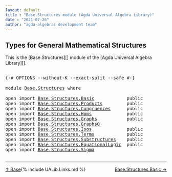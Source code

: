 ```yaml
---
layout: default
title : "Base.Structures module (Agda Universal Algebra Library)"
date : "2021-07-26"
author: "agda-algebras development team"
---
```


## <a id="types-for-general-mathematical-structures">Types for General Mathematical Structures</a>

This is the [Base.Structures][] module of the [Agda Universal Algebra Library][].

<pre class="Agda">

<a id="350" class="Symbol">{-#</a> <a id="354" class="Keyword">OPTIONS</a> <a id="362" class="Pragma">--without-K</a> <a id="374" class="Pragma">--exact-split</a> <a id="388" class="Pragma">--safe</a> <a id="395" class="Symbol">#-}</a>

<a id="400" class="Keyword">module</a> <a id="407" href="Base.Structures.html" class="Module">Base.Structures</a> <a id="423" class="Keyword">where</a>

<a id="430" class="Keyword">open</a> <a id="435" class="Keyword">import</a> <a id="442" href="Base.Structures.Basic.html" class="Module">Base.Structures.Basic</a>            <a id="475" class="Keyword">public</a>
<a id="482" class="Keyword">open</a> <a id="487" class="Keyword">import</a> <a id="494" href="Base.Structures.Products.html" class="Module">Base.Structures.Products</a>         <a id="527" class="Keyword">public</a>
<a id="534" class="Keyword">open</a> <a id="539" class="Keyword">import</a> <a id="546" href="Base.Structures.Congruences.html" class="Module">Base.Structures.Congruences</a>      <a id="579" class="Keyword">public</a>
<a id="586" class="Keyword">open</a> <a id="591" class="Keyword">import</a> <a id="598" href="Base.Structures.Homs.html" class="Module">Base.Structures.Homs</a>             <a id="631" class="Keyword">public</a>
<a id="638" class="Keyword">open</a> <a id="643" class="Keyword">import</a> <a id="650" href="Base.Structures.Graphs.html" class="Module">Base.Structures.Graphs</a>           <a id="683" class="Keyword">public</a>
<a id="690" class="Keyword">open</a> <a id="695" class="Keyword">import</a> <a id="702" href="Base.Structures.Graphs0.html" class="Module">Base.Structures.Graphs0</a>
<a id="726" class="Keyword">open</a> <a id="731" class="Keyword">import</a> <a id="738" href="Base.Structures.Isos.html" class="Module">Base.Structures.Isos</a>             <a id="771" class="Keyword">public</a>
<a id="778" class="Keyword">open</a> <a id="783" class="Keyword">import</a> <a id="790" href="Base.Structures.Terms.html" class="Module">Base.Structures.Terms</a>            <a id="823" class="Keyword">public</a>
<a id="830" class="Keyword">open</a> <a id="835" class="Keyword">import</a> <a id="842" href="Base.Structures.Substructures.html" class="Module">Base.Structures.Substructures</a>    <a id="875" class="Keyword">public</a>
<a id="882" class="Keyword">open</a> <a id="887" class="Keyword">import</a> <a id="894" href="Base.Structures.EquationalLogic.html" class="Module">Base.Structures.EquationalLogic</a>  <a id="927" class="Keyword">public</a>
<a id="934" class="Keyword">open</a> <a id="939" class="Keyword">import</a> <a id="946" href="Base.Structures.Sigma.html" class="Module">Base.Structures.Sigma</a>

</pre>

--------------------------------

<span style="float:left;">[↑ Base](Base.html)</span>
<span style="float:right;">[Base.Structures.Basic →](Base.Structures.Basic.html)</span>

{% include UALib.Links.md %}
